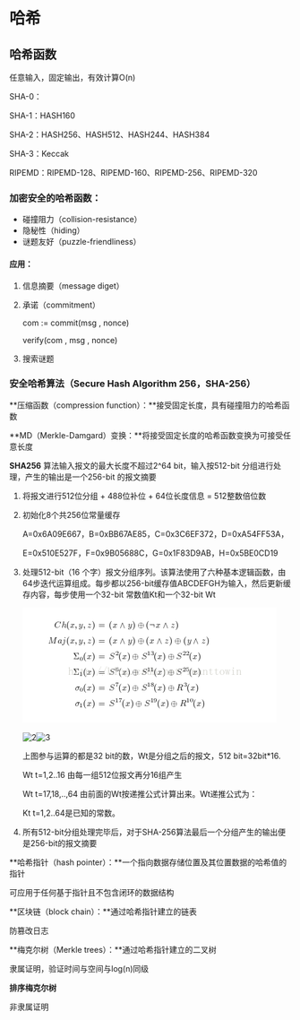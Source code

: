 # 哈希

## 哈希函数

任意输入，固定输出，有效计算O(n)

SHA-0：

SHA-1：HASH160

SHA-2：HASH256、HASH512、HASH244、HASH384

SHA-3：Keccak

RIPEMD：RIPEMD-128、RIPEMD-160、RIPEMD-256、RIPEMD-320



### 加密安全的哈希函数：

- 碰撞阻力（collision-resistance）
-  隐秘性（hiding）
- 谜题友好（puzzle-friendliness）

#### 应用：

1. 信息摘要（message diget）

2. 承诺（commitment）

   com := commit(msg , nonce)

   verify(com , msg , nonce)

3. 搜索谜题

 

### 安全哈希算法（Secure Hash Algorithm 256，SHA-256）

**压缩函数（compression function）：**接受固定长度，具有碰撞阻力的哈希函数

**MD（Merkle-Damgard）变换：**将接受固定长度的哈希函数变换为可接受任意长度

 

**SHA256** 算法输入报文的最大长度不超过2^64 bit，输入按512-bit 分组进行处理，产生的输出是一个256-bit 的报文摘要

1. 将报文进行512位分组 + 488位补位 + 64位长度信息 = 512整数倍位数

2. 初始化8个共256位常量缓存

   A=0x6A09E667，B=0xBB67AE85，C=0x3C6EF372，D=0xA54FF53A，

   E=0x510E527F，F=0x9B05688C，G=0x1F83D9AB，H=0x5BE0CD19 

3. 处理512-bit（16 个字）报文分组序列。该算法使用了六种基本逻辑函数，由64步迭代运算组成。每步都以256-bit缓存值ABCDEFGH为输入，然后更新缓存内容，每步使用一个32-bit 常数值Kt和一个32-bit Wt


   ![1](1.png)

   ![2](G:\CODELIFE\workspace\EarthStudy\cryptography\2.png)![3](G:\CODELIFE\workspace\EarthStudy\cryptography\3.png)

   	上图参与运算的都是32 bit的数，Wt是分组之后的报文，512 bit=32bit*16.

   	Wt t=1,2..16 由每一组512位报文再分16组产生

   	Wt t=17,18,..,64 由前面的Wt按递推公式计算出来。Wt递推公式为：

   	Kt t=1,2..64是已知的常数。

4. 所有512-bit分组处理完毕后，对于SHA-256算法最后一个分组产生的输出便是256-bit的报文摘要

 

**哈希指针（hash pointer）：**一个指向数据存储位置及其位置数据的哈希值的指针

可应用于任何基于指针且不包含闭环的数据结构



**区块链（block chain）：**通过哈希指针建立的链表

防篡改日志

 

**梅克尔树（Merkle trees）：**通过哈希指针建立的二叉树

隶属证明，验证时间与空间与log(n)同级

 

**排序梅克尔树**

非隶属证明
